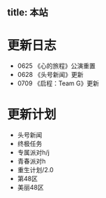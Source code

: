 title: 本站
---
# 更新日志

- 0625 《心的旅程》公演重置
- 0628 《头号新闻》更新
- 0709 《启程：Team G》更新

# 更新计划

- 头号新闻
- 终极任务
- 专属派对h/j
- 青春派对h
- 重生计划/2.0
- 第48区
- 美丽48区